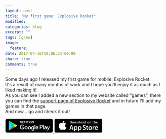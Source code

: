 ```yaml
---
layout: post
title: "My first game: Explosive Rocket"
modified:
categories: blog
excerpt: ""
tags: [game]
image:
  feature:
date: 2017-04-16T19:06:23-00:00
share: true
comments: true
---
```


Some days ago I released my first game for mobile: Explosive Rocket.<br>
It's a result of many months of work and I hope you'll enjoy it as much as I liked making it!<br>
As you can see I added a new section to my website called "games", there you can find the [support page of Explosive Rocket](/games/explosive-rocket) and in future I'll add my games in that page.<br>
And now... go and check it out!

<a href="https://play.google.com/store/apps/details?id=com.desno365.explosiverockets">
	<img alt="Get it on Google Play"
		src="/images/google_play_badge.png" />
</a>
<a href="http://itunes.apple.com/app/id1221970675?mt=8">
	<img alt="Download on the App Store"
		src="/images/apple_store_badge.png" />
</a>
